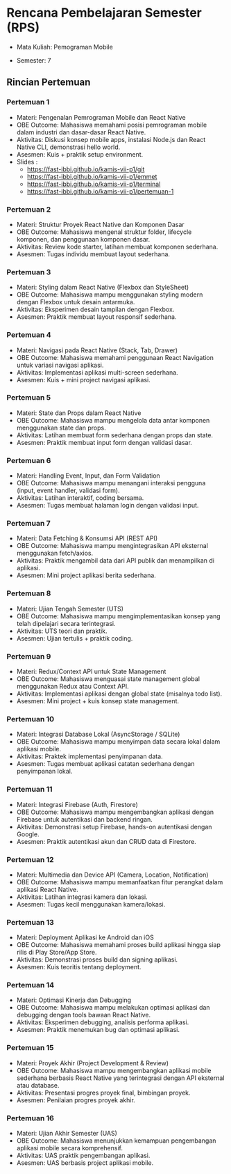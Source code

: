 # Rencana Pembelajaran Semester (RPS)

- Mata Kuliah: Pemograman Mobile

- Semester: 7

## Rincian Pertemuan

### Pertemuan 1

- Materi: Pengenalan Pemrograman Mobile dan React Native
- OBE Outcome: Mahasiswa memahami posisi pemrograman mobile dalam industri dan dasar-dasar React Native.
- Aktivitas: Diskusi konsep mobile apps, instalasi Node.js dan React Native CLI, demonstrasi hello world.
- Asesmen: Kuis + praktik setup environment.
- Slides :
  - https://fast-ibbi.github.io/kamis-vii-p1/git
  - https://fast-ibbi.github.io/kamis-vii-p1/emmet
  - https://fast-ibbi.github.io/kamis-vii-p1/terminal
  - https://fast-ibbi.github.io/kamis-vii-p1/pertemuan-1

### Pertemuan 2

- Materi: Struktur Proyek React Native dan Komponen Dasar
- OBE Outcome: Mahasiswa mengenal struktur folder, lifecycle komponen, dan penggunaan komponen dasar.
- Aktivitas: Review kode starter, latihan membuat komponen sederhana.
- Asesmen: Tugas individu membuat layout sederhana.

### Pertemuan 3

- Materi: Styling dalam React Native (Flexbox dan StyleSheet)
- OBE Outcome: Mahasiswa mampu menggunakan styling modern dengan Flexbox untuk desain antarmuka.
- Aktivitas: Eksperimen desain tampilan dengan Flexbox.
- Asesmen: Praktik membuat layout responsif sederhana.

### Pertemuan 4

- Materi: Navigasi pada React Native (Stack, Tab, Drawer)
- OBE Outcome: Mahasiswa memahami penggunaan React Navigation untuk variasi navigasi aplikasi.
- Aktivitas: Implementasi aplikasi multi-screen sederhana.
- Asesmen: Kuis + mini project navigasi aplikasi.

### Pertemuan 5

- Materi: State dan Props dalam React Native
- OBE Outcome: Mahasiswa mampu mengelola data antar komponen menggunakan state dan props.
- Aktivitas: Latihan membuat form sederhana dengan props dan state.
- Asesmen: Praktik membuat input form dengan validasi dasar.

### Pertemuan 6

- Materi: Handling Event, Input, dan Form Validation
- OBE Outcome: Mahasiswa mampu menangani interaksi pengguna (input, event handler, validasi form).
- Aktivitas: Latihan interaktif, coding bersama.
- Asesmen: Tugas membuat halaman login dengan validasi input.

### Pertemuan 7

- Materi: Data Fetching & Konsumsi API (REST API)
- OBE Outcome: Mahasiswa mampu mengintegrasikan API eksternal menggunakan fetch/axios.
- Aktivitas: Praktik mengambil data dari API publik dan menampilkan di aplikasi.
- Asesmen: Mini project aplikasi berita sederhana.

### Pertemuan 8

- Materi: Ujian Tengah Semester (UTS)
- OBE Outcome: Mahasiswa mampu mengimplementasikan konsep yang telah dipelajari secara terintegrasi.
- Aktivitas: UTS teori dan praktik.
- Asesmen: Ujian tertulis + praktik coding.

### Pertemuan 9

- Materi: Redux/Context API untuk State Management
- OBE Outcome: Mahasiswa menguasai state management global menggunakan Redux atau Context API.
- Aktivitas: Implementasi aplikasi dengan global state (misalnya todo list).
- Asesmen: Mini project + kuis konsep state management.

### Pertemuan 10

- Materi: Integrasi Database Lokal (AsyncStorage / SQLite)
- OBE Outcome: Mahasiswa mampu menyimpan data secara lokal dalam aplikasi mobile.
- Aktivitas: Praktek implementasi penyimpanan data.
- Asesmen: Tugas membuat aplikasi catatan sederhana dengan penyimpanan lokal.

### Pertemuan 11

- Materi: Integrasi Firebase (Auth, Firestore)
- OBE Outcome: Mahasiswa mampu mengembangkan aplikasi dengan Firebase untuk autentikasi dan backend ringan.
- Aktivitas: Demonstrasi setup Firebase, hands-on autentikasi dengan Google.
- Asesmen: Praktik autentikasi akun dan CRUD data di Firestore.

### Pertemuan 12

- Materi: Multimedia dan Device API (Camera, Location, Notification)
- OBE Outcome: Mahasiswa mampu memanfaatkan fitur perangkat dalam aplikasi React Native.
- Aktivitas: Latihan integrasi kamera dan lokasi.
- Asesmen: Tugas kecil menggunakan kamera/lokasi.

### Pertemuan 13

- Materi: Deployment Aplikasi ke Android dan iOS
- OBE Outcome: Mahasiswa memahami proses build aplikasi hingga siap rilis di Play Store/App Store.
- Aktivitas: Demonstrasi proses build dan signing aplikasi.
- Asesmen: Kuis teoritis tentang deployment.

### Pertemuan 14

- Materi: Optimasi Kinerja dan Debugging
- OBE Outcome: Mahasiswa mampu melakukan optimasi aplikasi dan debugging dengan tools bawaan React Native.
- Aktivitas: Eksperimen debugging, analisis performa aplikasi.
- Asesmen: Praktik menemukan bug dan optimasi aplikasi.

### Pertemuan 15

- Materi: Proyek Akhir (Project Development & Review)
- OBE Outcome: Mahasiswa mampu mengembangkan aplikasi mobile sederhana berbasis React Native yang terintegrasi dengan API eksternal atau database.
- Aktivitas: Presentasi progres proyek final, bimbingan proyek.
- Asesmen: Penilaian progres proyek akhir.

### Pertemuan 16

- Materi: Ujian Akhir Semester (UAS)
- OBE Outcome: Mahasiswa menunjukkan kemampuan pengembangan aplikasi mobile secara komprehensif.
- Aktivitas: UAS praktik pengembangan aplikasi.
- Asesmen: UAS berbasis project aplikasi mobile.
